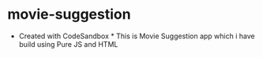 # movie-suggestion
* Created with CodeSandbox *
This is Movie Suggestion app which i have build using Pure JS and HTML
